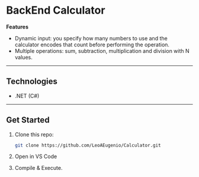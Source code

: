 # BackEnd Calculator

**Features**  
- Dynamic input: you specify how many numbers to use and the calculator encodes that count before performing the operation.  
- Multiple operations: sum, subtraction, multiplication and division with N values.  

---

## Technologies

- .NET (C#)  

---

## Get Started

1. Clone this repo:  
   ```bash
   git clone https://github.com/LeoAEugenio/Calculator.git

2. Open in VS Code

3. Compile & Execute.
